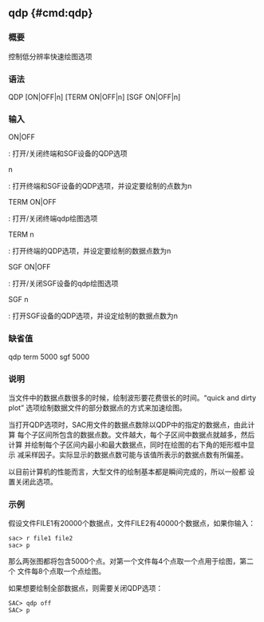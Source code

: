 ## qdp {#cmd:qdp}

### 概要

控制低分辨率快速绘图选项

### 语法

QDP \[ON|OFF|n\] \[TERM ON|OFF|n\] \[SGF ON|OFF|n\]

### 输入

ON|OFF

:   打开/关闭终端和SGF设备的QDP选项

n

:   打开终端和SGF设备的QDP选项，并设定要绘制的点数为n

TERM ON|OFF

:   打开/关闭终端qdp绘图选项

TERM n

:   打开终端的QDP选项，并设定要绘制的数据点数为n

SGF ON|OFF

:   打开/关闭SGF设备的qdp绘图选项

SGF n

:   打开SGF设备的QDP选项，并设定绘制的数据点数为n

### 缺省值

qdp term 5000 sgf 5000

### 说明

当文件中的数据点数很多的时候，绘制波形要花费很长的时间。“quick and dirty
plot” 选项绘制数据文件的部分数据点的方式来加速绘图。

当打开QDP选项时，SAC用文件的数据点数除以QDP中的指定的数据点，由此计算
每个子区间所包含的数据点数。文件越大，每个子区间中数据点就越多，然后计算
并绘制每个子区间内最小和最大数据点，同时在绘图的右下角的矩形框中显示
减采样因子。实际显示的数据点数可能与该值所表示的数据点数有所偏差。

以目前计算机的性能而言，大型文件的绘制基本都是瞬间完成的，所以一般都
设置关闭此选项。

### 示例

假设文件FILE1有20000个数据点，文件FILE2有40000个数据点，如果你输入：

``` {.bash}
sac> r file1 file2
sac> p
```

那么两张图都将包含5000个点。对第一个文件每4个点取一个点用于绘图，第二个
文件每8个点取一个点绘图。

如果想要绘制全部数据点，则需要关闭QDP选项：

``` {.bash}
SAC> qdp off
SAC> p
```
